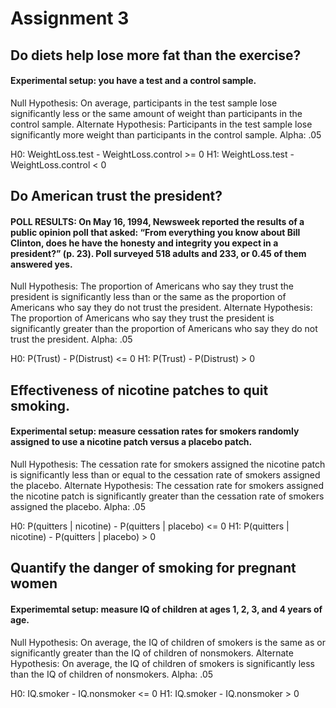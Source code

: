 # Assignment 3

## Do diets help lose more fat than the exercise?

#### Experimental setup: you have a test and a control sample.

Null Hypothesis: On average, participants in the test sample lose significantly less or the same amount of weight than participants in the control sample.
Alternate Hypothesis: Participants in the test sample lose significantly more weight than participants in the control sample.
Alpha: .05

H0: WeightLoss.test - WeightLoss.control >= 0
H1: WeightLoss.test - WeightLoss.control < 0

## Do American trust the president?

#### POLL RESULTS: On May 16, 1994, Newsweek reported the results of a public opinion poll that asked: “From everything you know about Bill Clinton, does he have the honesty and integrity you expect in a president?” (p. 23). Poll surveyed 518 adults and 233, or 0.45 of them answered yes.

Null Hypothesis: The proportion of Americans who say they trust the president is significantly less than or the same as the proportion of Americans who say they do not trust the president.
Alternate Hypothesis: The proportion of Americans who say they trust the president is significantly greater than the proportion of Americans who say they do not trust the president. 
Alpha: .05

H0: P(Trust) - P(Distrust) <= 0
H1: P(Trust) - P(Distrust) > 0

## Effectiveness of nicotine patches to quit smoking.

#### Experimental setup: measure cessation rates for smokers randomly assigned to use a nicotine patch versus a placebo patch.

Null Hypothesis: The cessation rate for smokers assigned the nicotine patch is significantly less than or equal to the cessation rate of smokers assigned the placebo.
Alternate Hypothesis: The cessation rate for smokers assigned the nicotine patch is significantly greater than the cessation rate of smokers assigned the placebo. 
Alpha: .05

H0: P(quitters | nicotine) - P(quitters | placebo) <= 0
H1: P(quitters | nicotine) - P(quitters | placebo) > 0

## Quantify the danger of smoking for pregnant women

#### Experimemtal setup: measure IQ of children at ages 1, 2, 3, and 4 years of age.

Null Hypothesis: On average, the IQ of children of smokers is the same as or significantly greater than the IQ of children of nonsmokers.
Alternate Hypothesis: On average, the IQ of children of smokers is significantly less than the IQ of children of nonsmokers.
Alpha: .05

H0: IQ.smoker - IQ.nonsmoker <= 0 
H1: IQ.smoker - IQ.nonsmoker > 0



